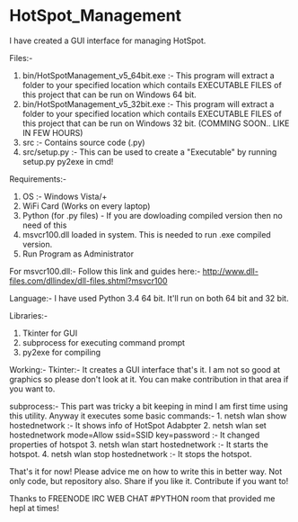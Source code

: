 # HotSpot_Management
I have created a GUI interface for managing HotSpot.


Files:-
  1. bin/HotSpotManagement_v5_64bit.exe :- This program will extract a folder to your specified location which contails EXECUTABLE FILES of this project that can be run on Windows 64 bit.
  2. bin/HotSpotManagement_v5_32bit.exe :- This program will extract a folder to your specified location which contails EXECUTABLE FILES of this project that can be run on Windows 32 bit. (COMMING SOON.. LIKE IN FEW HOURS)
  3. src :- Contains source code (.py)
  4. src/setup.py :- This can be used to create a "Executable" by running setup.py py2exe in cmd!

Requirements:-

  1. OS :- Windows Vista/+
  2. WiFi Card (Works on every laptop)
  3. Python (for .py files) - If you are dowloading compiled version then no need of this
  4. msvcr100.dll loaded in system. This is needed to run .exe compiled version.
  5. Run Program as Administrator

For msvcr100.dll:-
  Follow this link and guides here:- 
  http://www.dll-files.com/dllindex/dll-files.shtml?msvcr100

Language:-
  I have used Python 3.4 64 bit. It'll run on both 64 bit and 32 bit.

Libraries:-
  1. Tkinter for GUI
  2. subprocess for executing command prompt
  3. py2exe for compiling

Working:-
  Tkinter:-
    It creates a GUI interface that's it. I am not so good at graphics so please don't look at it. You can make contribution in that area if you want to.
  
  subprocess:-
    This part was tricky a bit keeping in mind I am first time using this utility. Anyway it executes some basic commands:-
      1. netsh wlan show hostednetwork :- It shows info of HotSpot Adabpter
      2. netsh wlan set hostednetwork mode=Allow ssid=SSID key=password :- It changed properties of hotspot
      3. netsh wlan start hostednetwork :- It starts the hotspot.
      4. netsh wlan stop hostednetwork :- It stops the hotspot.

That's it for now!
Please advice me on how to write this in better way. Not only code, but repository also. Share if you like it. Contribute if you want to! 

Thanks to FREENODE IRC WEB CHAT #PYTHON room that provided me hepl at times!
